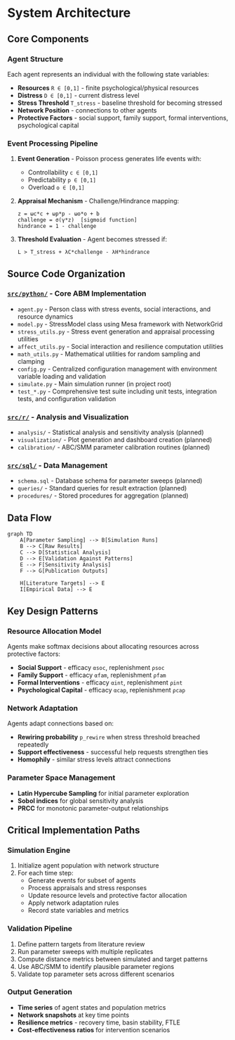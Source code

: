 # System Architecture

## Core Components

### Agent Structure
Each agent represents an individual with the following state variables:
- **Resources** `R ∈ [0,1]` - finite psychological/physical resources
- **Distress** `D ∈ [0,1]` - current distress level  
- **Stress Threshold** `T_stress` - baseline threshold for becoming stressed
- **Network Position** - connections to other agents
- **Protective Factors** - social support, family support, formal interventions, psychological capital

### Event Processing Pipeline
1. **Event Generation** - Poisson process generates life events with:
   - Controllability `c ∈ [0,1]`
   - Predictability `p ∈ [0,1]`
   - Overload `o ∈ [0,1]`

2. **Appraisal Mechanism** - Challenge/Hindrance mapping:
   ```
   z = ωc*c + ωp*p - ωo*o + b
   challenge = σ(γ*z)  [sigmoid function]
   hindrance = 1 - challenge
   ```

3. **Threshold Evaluation** - Agent becomes stressed if:
   ```
   L > T_stress + λC*challenge - λH*hindrance
   ```

## Source Code Organization

### [`src/python/`](src/python/) - Core ABM Implementation
- `agent.py` - Person class with stress events, social interactions, and resource dynamics
- `model.py` - StressModel class using Mesa framework with NetworkGrid
- `stress_utils.py` - Stress event generation and appraisal processing utilities
- `affect_utils.py` - Social interaction and resilience computation utilities
- `math_utils.py` - Mathematical utilities for random sampling and clamping
- `config.py` - Centralized configuration management with environment variable loading and validation
- `simulate.py` - Main simulation runner (in project root)
- `test_*.py` - Comprehensive test suite including unit tests, integration tests, and configuration validation

### [`src/r/`](src/r/) - Analysis and Visualization
- `analysis/` - Statistical analysis and sensitivity analysis (planned)
- `visualization/` - Plot generation and dashboard creation (planned)
- `calibration/` - ABC/SMM parameter calibration routines (planned)

### [`src/sql/`](src/sql/) - Data Management
- `schema.sql` - Database schema for parameter sweeps (planned)
- `queries/` - Standard queries for result extraction (planned)
- `procedures/` - Stored procedures for aggregation (planned)

## Data Flow

```mermaid
graph TD
    A[Parameter Sampling] --> B[Simulation Runs]
    B --> C[Raw Results]
    C --> D[Statistical Analysis]
    D --> E[Validation Against Patterns]
    E --> F[Sensitivity Analysis]
    F --> G[Publication Outputs]
    
    H[Literature Targets] --> E
    I[Empirical Data] --> E
```

## Key Design Patterns

### Resource Allocation Model
Agents make softmax decisions about allocating resources across protective factors:
- **Social Support** - efficacy `αsoc`, replenishment `ρsoc`
- **Family Support** - efficacy `αfam`, replenishment `ρfam`  
- **Formal Interventions** - efficacy `αint`, replenishment `ρint`
- **Psychological Capital** - efficacy `αcap`, replenishment `ρcap`

### Network Adaptation
Agents adapt connections based on:
- **Rewiring probability** `p_rewire` when stress threshold breached repeatedly
- **Support effectiveness** - successful help requests strengthen ties
- **Homophily** - similar stress levels attract connections

### Parameter Space Management
- **Latin Hypercube Sampling** for initial parameter exploration
- **Sobol indices** for global sensitivity analysis
- **PRCC** for monotonic parameter-output relationships

## Critical Implementation Paths

### Simulation Engine
1. Initialize agent population with network structure
2. For each time step:
   - Generate events for subset of agents
   - Process appraisals and stress responses
   - Update resource levels and protective factor allocation
   - Apply network adaptation rules
   - Record state variables and metrics

### Validation Pipeline  
1. Define pattern targets from literature review
2. Run parameter sweeps with multiple replicates
3. Compute distance metrics between simulated and target patterns
4. Use ABC/SMM to identify plausible parameter regions
5. Validate top parameter sets across different scenarios

### Output Generation
- **Time series** of agent states and population metrics
- **Network snapshots** at key time points  
- **Resilience metrics** - recovery time, basin stability, FTLE
- **Cost-effectiveness ratios** for intervention scenarios